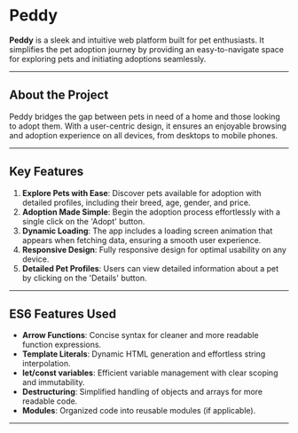 # Peddy

**Peddy** is a sleek and intuitive web platform built for pet enthusiasts. It simplifies the pet adoption journey by providing an easy-to-navigate space for exploring pets and initiating adoptions seamlessly.

---

## About the Project
Peddy bridges the gap between pets in need of a home and those looking to adopt them. With a user-centric design, it ensures an enjoyable browsing and adoption experience on all devices, from desktops to mobile phones.

---

## Key Features

1. **Explore Pets with Ease**: Discover pets available for adoption with detailed profiles, including their breed, age, gender, and price.
2. **Adoption Made Simple**: Begin the adoption process effortlessly with a single click on the 'Adopt' button.
3. **Dynamic Loading**: The app includes a loading screen animation that appears when fetching data, ensuring a smooth user experience.
4. **Responsive Design**: Fully responsive design for optimal usability on any device.
5. **Detailed Pet Profiles**: Users can view detailed information about a pet by clicking on the 'Details' button.

---

## ES6 Features Used

- **Arrow Functions**: Concise syntax for cleaner and more readable function expressions.
- **Template Literals**: Dynamic HTML generation and effortless string interpolation.
- **let/const variables**: Efficient variable management with clear scoping and immutability.
- **Destructuring**: Simplified handling of objects and arrays for more readable code.
- **Modules**: Organized code into reusable modules (if applicable).

---

